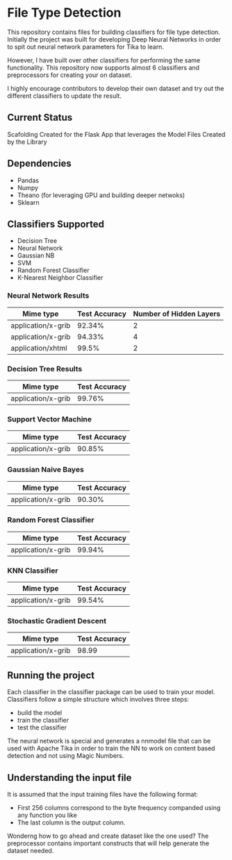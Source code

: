 # File Type Detection

This repository contains files for building classifiers for file type detection. Initially the project was built for developing Deep Neural Networks in order to spit out neural network parameters for Tika to learn.

However, I  have built over other classifiers for performing the same functionality. This repository now supports almost 6 classifiers and preprocessors for creating your on dataset.

I highly encourage contributors to develop their own dataset and try out the different classifiers to update the result.

## Current Status

Scafolding Created for the Flask App that leverages the Model Files Created by the Library 

## Dependencies

- Pandas
- Numpy
- Theano (for leveraging GPU and building deeper netwoks)
- Sklearn

## Classifiers Supported

- Decision Tree
- Neural Network
- Gaussian NB
- SVM
- Random Forest Classifier
- K-Nearest Neighbor Classifier

### Neural Network Results

| Mime type     		  | Test Accuracy     | Number of Hidden Layers      
| ------------------------|:------------------|:-----------------------
| application/x-grib      | 92.34%			  |  2
| application/x-grib   	  | 94.33%			  |  4
| application/xhtml  	  | 99.5%			  |  2

### Decision Tree Results

| Mime type               | Test Accuracy     
|-------------------------|:------------------
| application/x-grib      | 99.76%

### Support Vector Machine

| Mime type               | Test Accuracy     
|-------------------------|:------------------
| application/x-grib      | 90.85%

### Gaussian Naive Bayes

| Mime type               | Test Accuracy     
|-------------------------|:------------------
| application/x-grib      | 90.30%

### Random Forest Classifier

| Mime type               | Test Accuracy     
|-------------------------|:------------------
| application/x-grib      | 99.94%

### KNN Classifier

| Mime type               | Test Accuracy     
|-------------------------|:------------------
| application/x-grib      | 99.54%

### Stochastic Gradient Descent

| Mime type               | Test Accuracy     
|-------------------------|:------------------
| application/x-grib      | 98.99

## Running the project

Each classifier in the classifier package can be used to train your model. Classifiers follow a simple structure which involves three steps:
- build the model
- train the classifier
- test the classifier

The neural network is special and generates a nnmodel file that can be used with Apache Tika in order to train the NN to work on content based detection and not using Magic Numbers.

## Understanding the input file

It is assumed that the input training files have the following format:
- First 256 columns correspond to the byte frequency companded using any function you like
- The last column is the output column.

Wonderng how to go ahead and create dataset like the one used? The preprocessor contains important constructs that will help generate the dataset needed.
